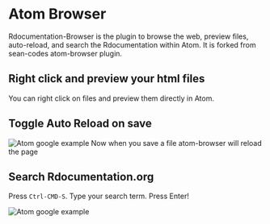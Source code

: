 # Atom Browser

Rdocumentation-Browser is the plugin to browse the web, preview files, auto-reload, and search the Rdocumentation within Atom. It is forked from sean-codes atom-browser plugin.

## Right click and preview your html files

You can right click on files and preview them directly in Atom.


## Toggle Auto Reload on save

![Atom google example](https://github.com/sean-codes/atom-browser/raw/master/example_reload.gif?v=3)
Now when you save a file atom-browser will reload the page

## Search Rdocumentation.org

Press `Ctrl-CMD-S`. Type your search term. Press Enter!

![Atom google example](https://raw.githubusercontent.com/BerriJ/rdocumentation-browser/master/example_search.gif)
